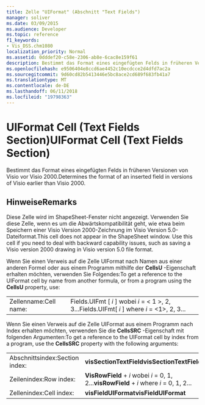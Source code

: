 ```yaml
---
title: Zelle "UIFormat" (Abschnitt "Text Fields")
manager: soliver
ms.date: 03/09/2015
ms.audience: Developer
ms.topic: reference
f1_keywords:
- Vis_DSS.chm1080
localization_priority: Normal
ms.assetid: 0dddef20-c58e-2306-ab8e-6cac8e159f61
description: Bestimmt das Format eines eingefügten Felds in früheren Versionen von Visio vor Visio 2000.
ms.openlocfilehash: e9506404e8ccd6ae4452c10ecdcce2d4dfd7ac2a
ms.sourcegitcommit: 9d60cd82b5413446e5bc8ace2cd689f683fb41a7
ms.translationtype: MT
ms.contentlocale: de-DE
ms.lasthandoff: 06/11/2018
ms.locfileid: "19798363"
---
```

# <a name="uiformat-cell-text-fields-section"></a><span data-ttu-id="b1a60-103">UIFormat Cell (Text Fields Section)</span><span class="sxs-lookup"><span data-stu-id="b1a60-103">UIFormat Cell (Text Fields Section)</span></span>

<span data-ttu-id="b1a60-104">Bestimmt das Format eines eingefügten Felds in früheren Versionen von Visio vor Visio 2000.</span><span class="sxs-lookup"><span data-stu-id="b1a60-104">Determines the format of an inserted field in versions of Visio earlier than Visio 2000.</span></span>
  
## <a name="remarks"></a><span data-ttu-id="b1a60-105">Hinweise</span><span class="sxs-lookup"><span data-stu-id="b1a60-105">Remarks</span></span>

<span data-ttu-id="b1a60-p101">Diese Zelle wird im ShapeSheet-Fenster nicht angezeigt. Verwenden Sie diese Zelle, wenn es um die Abwärtskompatibilität geht, wie etwa beim Speichern einer Visio Version 2000-Zeichnung im Visio Version 5.0-Dateiformat.</span><span class="sxs-lookup"><span data-stu-id="b1a60-p101">This cell does not appear in the ShapeSheet window. Use this cell if you need to deal with backward capability issues, such as saving a Visio version 2000 drawing in Visio version 5.0 file format.</span></span>
  
<span data-ttu-id="b1a60-108">Wenn Sie einen Verweis auf die Zelle UIFormat nach Namen aus einer anderen Formel oder aus einem Programm mithilfe der **CellsU** -Eigenschaft erhalten möchten, verwenden Sie Folgendes:</span><span class="sxs-lookup"><span data-stu-id="b1a60-108">To get a reference to the UIFormat cell by name from another formula, or from a program using the **CellsU** property, use:</span></span> 
  
|||
|:-----|:-----|
| <span data-ttu-id="b1a60-109">Zellenname:</span><span class="sxs-lookup"><span data-stu-id="b1a60-109">Cell name:</span></span>  <br/> | <span data-ttu-id="b1a60-110">Fields.UIFmt [ *i* ] wobei *i* = < 1 >, 2, 3...</span><span class="sxs-lookup"><span data-stu-id="b1a60-110">Fields.UIFmt[  *i*  ]            where  *i*  = <1>, 2, 3...</span></span>  <br/> |
   
<span data-ttu-id="b1a60-111">Wenn Sie einen Verweis auf die Zelle UIFormat aus einem Programm nach Index erhalten möchten, verwenden Sie die **CellsSRC** -Eigenschaft mit folgenden Argumenten:</span><span class="sxs-lookup"><span data-stu-id="b1a60-111">To get a reference to the UIFormat cell by index from a program, use the **CellsSRC** property with the following arguments:</span></span> 
  
|||
|:-----|:-----|
| <span data-ttu-id="b1a60-112">Abschnittsindex:</span><span class="sxs-lookup"><span data-stu-id="b1a60-112">Section index:</span></span>  <br/> |<span data-ttu-id="b1a60-113">**visSectionTextField**</span><span class="sxs-lookup"><span data-stu-id="b1a60-113">**visSectionTextField**</span></span> <br/> |
| <span data-ttu-id="b1a60-114">Zeilenindex:</span><span class="sxs-lookup"><span data-stu-id="b1a60-114">Row index:</span></span>  <br/> |<span data-ttu-id="b1a60-115">**VisRowField** +  *i* wobei *i* = 0, 1, 2...</span><span class="sxs-lookup"><span data-stu-id="b1a60-115">**visRowField** +  *i*            where  *i*  = 0, 1, 2...</span></span>  <br/> |
| <span data-ttu-id="b1a60-116">Zellenindex:</span><span class="sxs-lookup"><span data-stu-id="b1a60-116">Cell index:</span></span>  <br/> |<span data-ttu-id="b1a60-117">**visFieldUIFormat**</span><span class="sxs-lookup"><span data-stu-id="b1a60-117">**visFieldUIFormat**</span></span> <br/> |
   

